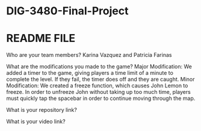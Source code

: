 # DIG-3480-Final-Project
# README FILE

Who are your team members?
Karina Vazquez and Patricia Farinas

What are the modifications you made to the game?
Major Modification: 
We added a timer to the game, giving players a time limit of a minute to complete the level. If they fail, the timer does off and they are caught.
Minor Modification: 
We created a freeze function, which causes John Lemon to freeze. In order to unfreeze John without taking up too much time, players must quickly tap the spacebar in order to continue moving through the map.

What is your repository link? 

What is your video link? 
